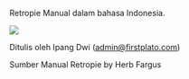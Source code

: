 Retropie Manual dalam bahasa Indonesia.

<img src="https://raw.githubusercontent.com/ipang-dwi/retopie-manual/master/cover.jpg" />

Ditulis oleh Ipang Dwi (admin@firstplato.com)

Sumber Manual Retropie by Herb Fargus
